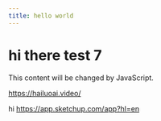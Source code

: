 ```yaml
---
title: hello world
---
```



# hi there test 7

<div id="myDiv">This content will be changed by JavaScript.</div>


<https://hailuoai.video/>


hi
<https://app.sketchup.com/app?hl=en>